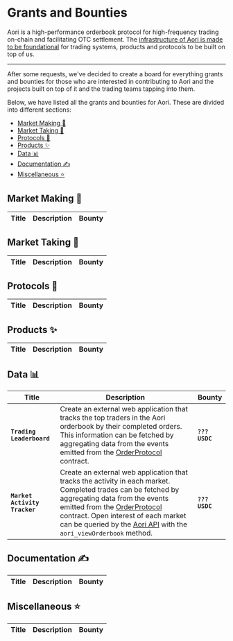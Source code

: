 # Grants and Bounties

Aori is a high-performance orderbook protocol for high-frequency trading on-chain and facilitating OTC settlement. The [infrastructure of Aori is made to be foundational](https://aori-io.notion.site/Order-A-Litepaper-62f809b5c25c4798ad2c1d48d883e7bd) for trading systems, products and protocols to be built on top of us.

---

After some requests, we've decided to create a board for everything grants and bounties for those who are interested in contributing to Aori and the projects built on top of it and the trading teams tapping into them.

Below, we have listed all the grants and bounties for Aori. These are divided into different sections:
- [Market Making 🌊](#market-making-)
- [Market Taking 💱](#market-taking-)
- [Protocols 🔌](#protocols-)
- [Products ✨](#products-)
- [Data 📊](#data-)
- [Documentation ✍️](#documentation-)
- [Miscellaneous ⭐](#miscellaneous-)

## Market Making 🌊
|Title|Description|Bounty|
|--|--|--|




## Market Taking 💱
|Title|Description|Bounty|
|--|--|--|

## Protocols 🔌
|Title|Description|Bounty|
|--|--|--|

## Products ✨
|Title|Description|Bounty|
|--|--|--|

## Data 📊

|Title|Description|Bounty|
|-|-|-|
|**`Trading Leaderboard`**| Create an external web application that tracks the top traders in the Aori orderbook by their completed orders. This information can be fetched by aggregating data from the events emitted from the [OrderProtocol](https://goerli.etherscan.io/address/0xea2b4e7f02b859305093f9f4778a19d66ca176d5) contract. |**`??? USDC`**|
|**`Market Activity Tracker`**| Create an external web application that tracks the activity in each market. Completed trades can be fetched by aggregating data from the events emitted from the [OrderProtocol](https://goerli.etherscan.io/address/0xea2b4e7f02b859305093f9f4778a19d66ca176d5) contract. Open interest of each market can be queried by the [Aori API](https://www.aori.io/developers/api/orderbooks) with the `aori_viewOrderbook` method. |**`??? USDC`**|


## Documentation ✍️
|Title|Description|Bounty|
|--|--|--|

## Miscellaneous ⭐
|Title|Description|Bounty|
|--|--|--|